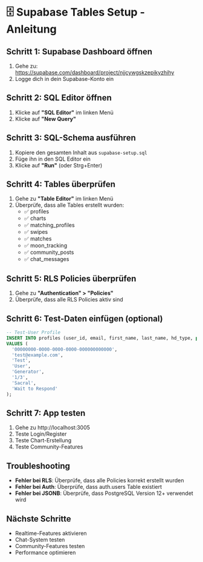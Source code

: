 # 🗄️ Supabase Tables Setup - Anleitung

## **Schritt 1: Supabase Dashboard öffnen**
1. Gehe zu: https://supabase.com/dashboard/project/njjcywgskzepikyzhihy
2. Logge dich in dein Supabase-Konto ein

## **Schritt 2: SQL Editor öffnen**
1. Klicke auf **"SQL Editor"** im linken Menü
2. Klicke auf **"New Query"**

## **Schritt 3: SQL-Schema ausführen**
1. Kopiere den gesamten Inhalt aus `supabase-setup.sql`
2. Füge ihn in den SQL Editor ein
3. Klicke auf **"Run"** (oder Strg+Enter)

## **Schritt 4: Tables überprüfen**
1. Gehe zu **"Table Editor"** im linken Menü
2. Überprüfe, dass alle Tables erstellt wurden:
   - ✅ profiles
   - ✅ charts
   - ✅ matching_profiles
   - ✅ swipes
   - ✅ matches
   - ✅ moon_tracking
   - ✅ community_posts
   - ✅ chat_messages

## **Schritt 5: RLS Policies überprüfen**
1. Gehe zu **"Authentication" > "Policies"**
2. Überprüfe, dass alle RLS Policies aktiv sind

## **Schritt 6: Test-Daten einfügen (optional)**
```sql
-- Test-User Profile
INSERT INTO profiles (user_id, email, first_name, last_name, hd_type, profile, authority, strategy)
VALUES (
  '00000000-0000-0000-0000-000000000000',
  'test@example.com',
  'Test',
  'User',
  'Generator',
  '1/3',
  'Sacral',
  'Wait to Respond'
);
```

## **Schritt 7: App testen**
1. Gehe zu http://localhost:3005
2. Teste Login/Register
3. Teste Chart-Erstellung
4. Teste Community-Features

## **Troubleshooting**
- **Fehler bei RLS**: Überprüfe, dass alle Policies korrekt erstellt wurden
- **Fehler bei Auth**: Überprüfe, dass auth.users Table existiert
- **Fehler bei JSONB**: Überprüfe, dass PostgreSQL Version 12+ verwendet wird

## **Nächste Schritte**
- Realtime-Features aktivieren
- Chat-System testen
- Community-Features testen
- Performance optimieren

